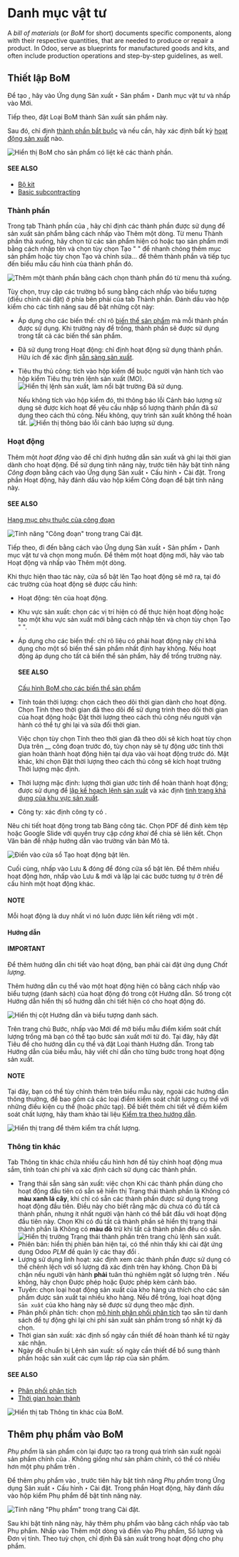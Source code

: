 # Danh mục vật tư

A *bill of materials* (or *BoM* for short) documents specific components, along with their
respective quantities, that are needed to produce or repair a product. In Odoo,  serve as
blueprints for manufactured goods and kits, and often include production operations and step-by-step
guidelines, as well.

## Thiết lập BoM

Để tạo , hãy vào Ứng dụng Sản xuất ‣ Sản phẩm ‣ Danh mục vật tư và nhấp vào Mới.

Tiếp theo, đặt Loại BoM thành Sản xuất sản phẩm này.

Sau đó, chỉ định [thành phần bắt buộc](#manufacturing-basic-setup-setup-components) và nếu cần, hãy xác định bất kỳ [hoạt động sản xuất](#manufacturing-basic-setup-setup-operations) nào.

![Hiển thị BoM cho sản phẩm có liệt kê các thành phần.](../../../../.gitbook/assets/bom-example.png)

#### SEE ALSO
- [Bộ kit](../advanced_configuration/kit_shipping.md)
- [Basic subcontracting](../subcontracting/subcontracting_basic.md)

<a id="manufacturing-basic-setup-setup-components"></a>

### Thành phần

Trong tab Thành phần của , hãy chỉ định các thành phần được sử dụng để sản xuất sản phẩm bằng cách nhấp vào Thêm một dòng. Từ menu Thành phần thả xuống, hãy chọn từ các sản phẩm hiện có hoặc tạo sản phẩm mới bằng cách nhập tên và chọn tùy chọn Tạo " " để nhanh chóng thêm mục sản phẩm hoặc tùy chọn Tạo và chỉnh sửa... để thêm thành phần và tiếp tục đến biểu mẫu cấu hình của thành phần đó.

![Thêm một thành phần bằng cách chọn thành phần đó từ menu thả xuống.](../../../../.gitbook/assets/component.png)

Tùy chọn, truy cập các trường bổ sung bằng cách nhấp vào biểu tượng <i class="oi oi-settings-adjust"></i> (điều chỉnh cài đặt) ở phía bên phải của tab Thành phần. Đánh dấu vào hộp kiểm cho các tính năng sau để bật những cột này:

- Áp dụng cho các biến thể: chỉ rõ [biến thể sản phẩm](../advanced_configuration/product_variants.md) mà mỗi thành phần được sử dụng. Khi trường này để trống, thành phần sẽ được sử dụng trong tất cả các biến thể sản phẩm.

<a id="manufacturing-basic-setup-consumed-in-operation"></a>
- Đã sử dụng trong Hoạt động: chỉ định hoạt động sử dụng thành phần. Hữu ích để xác định [sẵn sàng sản xuất](#manufacturing-basic-setup-manufacturing-readiness).
- Tiêu thụ thủ công: tích vào hộp kiểm để buộc người vận hành tích vào hộp kiểm Tiêu thụ trên lệnh sản xuất (MO).
  ![Hiển thị lệnh sản xuất, làm nổi bật trường *Đã sử dụng*.](../../../../.gitbook/assets/consumed-field.png)

  Nếu không tích vào hộp kiểm đó, thì thông báo lỗi Cảnh báo lượng sử dụng sẽ được kích hoạt để yêu cầu nhập số lượng thành phần đã sử dụng theo cách thủ công. Nếu không, quy trình sản xuất không thể hoàn tất.
  ![Hiển thị thông báo lỗi cảnh báo lượng sử dụng.](../../../../.gitbook/assets/consumption-warning.png)

<a id="manufacturing-basic-setup-setup-operations"></a>

### Hoạt động

Thêm một *hoạt động* vào  để chỉ định hướng dẫn sản xuất và ghi lại thời gian dành cho hoạt động. Để sử dụng tính năng này, trước tiên hãy bật tính năng *Công đoạn* bằng cách vào Ứng dụng Sản xuất ‣ Cấu hình ‣ Cài đặt. Trong phần Hoạt động, hãy đánh dấu vào hộp kiểm Công đoạn để bật tính năng này.

#### SEE ALSO
[Hạng mục phụ thuộc của công đoạn](../advanced_configuration/work_order_dependencies.md)

![Tính năng "Công đoạn" trong trang Cài đặt.](../../../../.gitbook/assets/enable-work-orders.png)

Tiếp theo, đi đến  bằng cách vào Ứng dụng Sản xuất ‣ Sản phẩm ‣ Danh mục vật tư và chọn  mong muốn. Để thêm một hoạt động mới, hãy vào tab Hoạt động và nhấp vào Thêm một dòng.

Khi thực hiện thao tác này, cửa sổ bật lên Tạo hoạt động sẽ mở ra, tại đó các trường của hoạt động sẽ được cấu hình:

- Hoạt động: tên của hoạt động.
- Khu vực sản xuất: chọn các vị trí hiện có để thực hiện hoạt động hoặc tạo một khu vực sản xuất mới bằng cách nhập tên và chọn tùy chọn Tạo " ".
- Áp dụng cho các biến thể: chỉ rõ liệu có phải hoạt động này chỉ khả dụng cho một số biến thể sản phẩm nhất định hay không. Nếu hoạt động áp dụng cho tất cả biến thể sản phẩm, hãy để trống trường này.

  #### SEE ALSO
  [Cấu hình BoM cho các biến thể sản phẩm](../advanced_configuration/product_variants.md)
- Tính toán thời lượng: chọn cách theo dõi thời gian dành cho hoạt động. Chọn Tính theo thời gian đã theo dõi để sử dụng trình theo dõi thời gian của hoạt động hoặc Đặt thời lượng theo cách thủ công nếu người vận hành có thể tự ghi lại và sửa đổi thời gian.

  Việc chọn tùy chọn Tính theo thời gian đã theo dõi sẽ kích hoạt tùy chọn Dựa trên \_\_ công đoạn trước đó, tùy chọn này sẽ tự động ước tính thời gian hoàn thành hoạt động hiện tại dựa vào vài hoạt động trước đó. Mặt khác, khi chọn Đặt thời lượng theo cách thủ công sẽ kích hoạt trường Thời lượng mặc định.
- Thời lượng mặc định: lượng thời gian ước tính để hoàn thành hoạt động; được sử dụng để [lập kế hoạch lệnh sản xuất](https://www.youtube.com/watch?v=TK55jIq00pc) và xác định [tình trạng khả dụng của khu vực sản xuất](https://www.youtube.com/watch?v=3YwFlD97Bio).
- Công ty: xác định công ty có .

Nêu chi tiết hoạt động trong tab Bảng công tác. Chọn PDF để đính kèm tệp hoặc Google Slide với quyền truy cập *công khai* để chia sẻ liên kết. Chọn Văn bản để nhập hướng dẫn vào trường văn bản Mô tả.

![Điền vào cửa sổ Tạo hoạt động bật lên.](../../../../.gitbook/assets/create-operations.png)

Cuối cùng, nhấp vào Lưu & đóng để đóng cửa sổ bật lên. Để thêm nhiều hoạt động hơn, nhấp vào Lưu & mới và lặp lại các bước tương tự ở trên để cấu hình một hoạt động khác.

#### NOTE
Mỗi hoạt động là duy nhất vì nó luôn được liên kết riêng với một .

#### Hướng dẫn

#### IMPORTANT
Để thêm hướng dẫn chi tiết vào hoạt động, bạn phải cài đặt ứng dụng *Chất lượng*.

Thêm hướng dẫn cụ thể vào một hoạt động hiện có bằng cách nhấp vào biểu tượng <i class="fa fa-list-ul"></i> (danh sách) của hoạt động đó trong cột Hướng dẫn. Số trong cột Hướng dẫn hiển thị số hướng dẫn chi tiết hiện có cho hoạt động đó.

![Hiển thị cột Hướng dẫn và biểu tượng danh sách.](../../../../.gitbook/assets/add-instructions.png)

Trên trang chủ Bước, nhấp vào Mới để mở biểu mẫu điểm kiểm soát chất lượng trống mà bạn có thể tạo bước sản xuất mới từ đó. Tại đây, hãy đặt Tiêu đề cho hướng dẫn cụ thể và đặt Loại thành Hướng dẫn. Trong tab Hướng dẫn của biểu mẫu, hãy viết chỉ dẫn cho từng bước trong hoạt động sản xuất.

#### NOTE
Tại đây, bạn có thể tùy chỉnh thêm trên biểu mẫu này, ngoài các hướng dẫn thông thường, để bao gồm cả các loại điểm kiểm soát chất lượng cụ thể với những điều kiện cụ thể (hoặc phức tạp). Để biết thêm chi tiết về điểm kiểm soát chất lượng, hãy tham khảo tài liệu [Kiểm tra theo hướng dẫn](../../quality/quality_check_types/instructions_check.md).

![Hiển thị trang để thêm kiểm tra chất lượng.](../../../../.gitbook/assets/steps.png)

### Thông tin khác

Tab Thông tin khác chứa nhiều cấu hình  hơn để tùy chỉnh hoạt động mua sắm, tính toán chi phí và xác định cách sử dụng các thành phần.

<a id="manufacturing-basic-setup-manufacturing-readiness"></a>
- Trạng thái sẵn sàng sản xuất: việc chọn Khi các thành phần dùng cho hoạt động đầu tiên có sẵn sẽ hiển thị Trạng thái thành phần là Không có **màu xanh lá cây**, khi chỉ có sẵn các thành phần được sử dụng trong hoạt động đầu tiên. Điều này cho biết rằng mặc dù chưa có đủ tất cả thành phần, nhưng ít nhất người vận hành có thể bắt đầu với hoạt động đầu tiên này. Chọn Khi có đủ tất cả thành phần sẽ hiển thị trạng thái thành phần là Không có **màu đỏ** trừ khi tất cả thành phần đều có sẵn.
  ![Hiển thị trường *Trạng thái thành phần* trên trang chủ lệnh sản xuất.](../../../../.gitbook/assets/component-status.png)
- Phiên bản: hiển thị phiên bản  hiện tại, có thể nhìn thấy khi cài đặt ứng dụng Odoo *PLM* để quản lý các thay đổi .
- Lượng sử dụng linh hoạt: xác định xem các thành phần được sử dụng có thể chênh lệch với số lượng đã xác định trên  hay không. Chọn Đã bị chặn nếu người vận hành **phải** tuân thủ nghiêm ngặt số lượng trên . Nếu không, hãy chọn Được phép hoặc Được phép kèm cảnh báo.
- Tuyến: chọn loại hoạt động sản xuất của kho hàng ưa thích cho các sản phẩm được sản xuất tại nhiều kho hàng. Nếu để trống, loại hoạt động `Sản xuất` của kho hàng này sẽ được sử dụng theo mặc định.
- Phân phối phân tích: chọn [mô hình phân phối phân tích](../../../finance/accounting/reporting/analytic_accounting.md) tạo sẵn từ danh sách để tự động ghi lại chi phí sản xuất sản phẩm trong sổ nhật ký đã chọn.
- Thời gian sản xuất: xác định số ngày cần thiết để hoàn thành  kể từ ngày xác nhận.
- Ngày để chuẩn bị Lệnh sản xuất: số ngày cần thiết để bổ sung thành phần hoặc sản xuất các cụm lắp ráp của sản phẩm.

#### SEE ALSO
- [Phân phối phân tích](../../../finance/accounting/reporting/analytic_accounting.md)
- [Thời gian hoàn thành](../../inventory/warehouses_storage/replenishment/lead_times.md)

![Hiển thị tab *Thông tin khác* của BoM.](../../../../.gitbook/assets/misc-tab.png)

## Thêm phụ phẩm vào BoM

*Phụ phẩm* là sản phẩm còn lại được tạo ra trong quá trình sản xuất ngoài sản phẩm chính của . Không giống như sản phẩm chính, có thể có nhiều hơn một phụ phẩm trên .

Để thêm phụ phẩm vào , trước tiên hãy bật tính năng *Phụ phẩm* trong Ứng dụng Sản xuất ‣ Cấu hình ‣ Cài đặt. Trong phần Hoạt động, hãy đánh dấu vào hộp kiểm Phụ phẩm để bật tính năng này.

![Tính năng "Phụ phẩm" trong trang Cài đặt.](../../../../.gitbook/assets/by-products.png)

Sau khi bật tính năng này, hãy thêm phụ phẩm vào  bằng cách nhấp vào tab Phụ phẩm. Nhấp vào Thêm một dòng và điền vào Phụ phẩm, Số lượng và Đơn vị tính. Theo tuỳ chọn, chỉ định Đã sản xuất trong hoạt động cho phụ phẩm.
